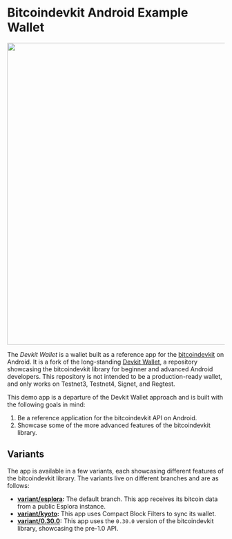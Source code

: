  # Bitcoindevkit Android Example Wallet

<p align="center">
    <img src="./images/screenshots.png" width="700">
</p>

The _Devkit Wallet_ is a wallet built as a reference app for the [bitcoindevkit](https://github.com/bitcoindevkit) on Android. It is a fork of the long-standing [Devkit Wallet](https://github.com/thunderbiscuit/devkit-wallet), a repository showcasing the bitcoindevkit library for beginner and advanced Android developers. This repository is not intended to be a production-ready wallet, and only works on Testnet3, Testnet4, Signet, and Regtest.

This demo app is a departure of the Devkit Wallet approach and is built with the following goals in mind:
1. Be a reference application for the bitcoindevkit API on Android.
2. Showcase some of the more advanced features of the bitcoindevkit library.

## Variants

The app is available in a few variants, each showcasing different features of the bitcoindevkit library. The variants live on different branches and are as follows:
- **[variant/esplora](https://github.com/bitcoindevkit/devkit-wallet/tree/variant/esplora):** The default branch. This app receives its bitcoin data from a public Esplora instance.
- **[variant/kyoto](https://github.com/bitcoindevkit/devkit-wallet/tree/variant/kyoto):** This app uses Compact Block Filters to sync its wallet.
- **[variant/0.30.0](https://github.com/bitcoindevkit/devkit-wallet/tree/variant/0.30.0):** This app  uses the `0.30.0` version of the bitcoindevkit library, showcasing the pre-1.0 API.
